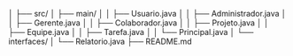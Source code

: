 │
├── src/
│   ├── main/
│   │   ├── Usuario.java
│   │   ├── Administrador.java
│   │   ├── Gerente.java
│   │   ├── Colaborador.java
│   │   ├── Projeto.java
│   │   ├── Equipe.java
│   │   ├── Tarefa.java
│   │   └── Principal.java
│   └── interfaces/
│       └── Relatorio.java
├── README.md
